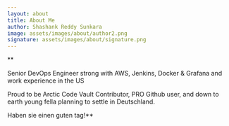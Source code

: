 ```yaml
---
layout: about
title: About Me
author: Shashank Reddy Sunkara
image: assets/images/about/author2.png
signature: assets/images/about/signature.png
---
```


**







Senior DevOps Engineer strong with AWS, Jenkins, Docker & Grafana and work experience in the US

Proud to be Arctic Code Vault Contributor, PRO Github user, and down to earth young fella planning to settle in Deutschland. 

Haben sie einen guten tag!**